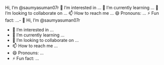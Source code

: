 Hi, I’m @saumyasuman07r
👀 I’m interested in ...
🌱 I’m currently learning ...
💞️ I’m looking to collaborate on ...
📫 How to reach me ...
😄 Pronouns: ...
⚡ Fun fact: ...- 👋 Hi, I’m @saumyasuman07r
- 👀 I’m interested in ...
- 🌱 I’m currently learning ...
- 💞️ I’m looking to collaborate on ...
- 📫 How to reach me ...
- 😄 Pronouns: ...
- ⚡ Fun fact: ...

<!---
saumyasuman07r/saumyasuman07r is a ✨ special ✨ repository because its `README.md` (this file) appears on your GitHub profile.
You can click the Preview link to take a look at your changes.
--->
